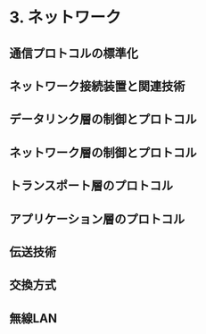 # 3. ネットワーク

## 通信プロトコルの標準化

## ネットワーク接続装置と関連技術

## データリンク層の制御とプロトコル

## ネットワーク層の制御とプロトコル

## トランスポート層のプロトコル

## アプリケーション層のプロトコル

## 伝送技術

## 交換方式

## 無線LAN

